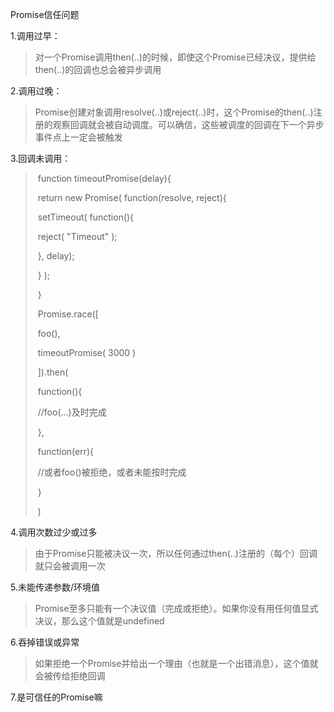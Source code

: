 Promise信任问题

1.调用过早：

> ​	对一个Promise调用then(..)的时候，即使这个Promise已经决议，提供给then(..)的回调也总会被异步调用

2.调用过晚：

> ​	Promise创建对象调用resolve(..)或reject(..)时，这个Promise的then(..)注册的观察回调就会被自动调度。可以确信，这些被调度的回调在下一个异步事件点上一定会被触发

3.回调未调用：

> ​	function timeoutPromise(delay){
>
> ​		return new Promise( function(resolve, reject){
>
> ​				setTimeout( function(){
>
> ​					reject( "Timeout" );
>
> ​				}, delay);
>
> ​		} );
>
> ​	}
>
> ​	Promise.race([
>
> ​		foo(),
>
> ​		timeoutPromise( 3000 )
>
> ​	]).then(
>
> ​		function(){
>
> ​			//foo(...)及时完成
>
> ​		},
>
> ​		function(err){
>
> ​			//或者foo()被拒绝，或者未能按时完成
>
> ​		}
>
> ​	)

4.调用次数过少或过多

> ​	由于Promise只能被决议一次，所以任何通过then(..)注册的（每个）回调就只会被调用一次

5.未能传递参数/环境值

> ​	Promise至多只能有一个决议值（完成或拒绝）。如果你没有用任何值显式决议，那么这个值就是undefined

6.吞掉错误或异常

> 如果拒绝一个Promise并给出一个理由（也就是一个出错消息），这个值就会被传给拒绝回调

7.是可信任的Promise嘛

